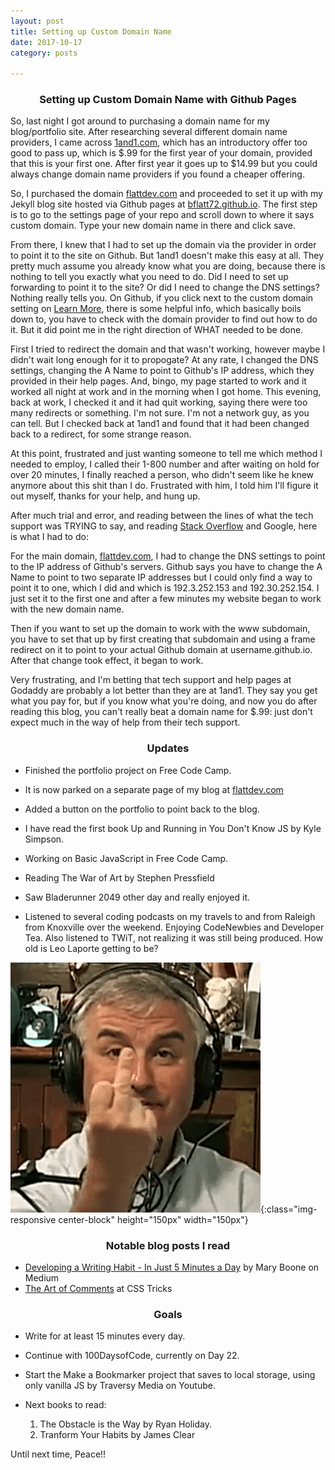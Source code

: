 ```yaml
---
layout: post
title: Setting up Custom Domain Name
date: 2017-10-17
category: posts

---
```


<h3 align="center">Setting up Custom Domain Name with Github Pages</h3>

So, last night I got around to purchasing a domain name for my blog/portfolio site. After researching several different domain name providers, I came across [1and1.com](http://www.1and1.com), which has an introductory offer too good to pass up, which is $.99 for the first year of your domain, provided that this is your first one. After first year it goes up to $14.99 but you could always change domain name providers if you found a cheaper offering. 

So, I purchased the domain [flattdev.com](http://flattdev.com) and proceeded to set it up with my Jekyll blog site hosted via Github pages at [bflatt72.github.io](http://bflatt72.github.io). The first step is to go to the settings page of your repo and scroll down to where it says custom domain. Type your new domain name in there and click save. 

From there, I knew that I had to set up the domain via the provider in order to point it to the site on Github. But 1and1 doesn't make this easy at all. They pretty much assume you already know what you are doing, because there is nothing to tell you exactly what you need to do. Did I need to set up forwarding to point it to the site? Or did I need to change the DNS settings? Nothing really tells you. On Github, if you click next to the custom domain setting on [Learn More](https://help.github.com/articles/using-a-custom-domain-with-github-pages), there is some helpful info, which basically boils down to, you have to check with the domain provider to find out how to do it. But it did point me in the right direction of WHAT needed to be done. 

First I tried to redirect the domain and that wasn't working, however maybe I didn't wait long enough for it to propogate? At any rate, I changed the DNS settings, changing the A Name to point to Github's IP address, which they provided in their help pages. And, bingo, my page started to work and it worked all night at work and in the morning when I got home. This evening, back at work, I checked it and it had quit working, saying there were too many redirects or something. I'm not sure. I'm not a network guy, as you can tell. But I checked back at 1and1 and found that it had been changed back to a redirect, for some strange reason. 

At this point, frustrated and just wanting someone to tell me which method I needed to employ, I called their 1-800 number and after waiting on hold for over 20 minutes, I finally reached a person, who didn't seem like he knew anymore about this shit than I do. Frustrated with him, I told him I'll figure it out myself, thanks for your help, and hung up. 

After much trial and error, and reading between the lines of what the tech support was TRYING to say, and reading [Stack Overflow](http://www.stackoverflow.com) and Google, here is what I had to do:

For the main domain, [flattdev.com](http://flattdev.com), I had to change the DNS settings to point to the IP address of Github's servers. Github says you have to change the A Name to point to two separate IP addresses but I could only find a way to point it to one, which I did and which is 192.3.252.153 and 192.30.252.154. I just set it to the first one and after a few minutes my website began to work with the new domain name. 

Then if you want to set up the domain to work with the www subdomain, you have to set that up by first creating that subdomain and using a frame redirect on it to point to your actual Github domain at username.github.io. After that change took effect, it began to work. 

Very frustrating, and I'm betting that tech support and help pages at Godaddy are probably a lot better than they are at 1and1. They say you get what you pay for, but if you know what you're doing, and now you do after reading this blog, you can't really beat a domain name for $.99: just don't expect much in the way of help from their tech support. 

<h3 align="center">Updates</h3>

- Finished the portfolio project on Free Code Camp. 

- It is now parked on a separate page of my blog at [flattdev.com](http://flattdev.com) 

- Added a button on the portfolio to point back to the blog. 

- I have read the first book Up and Running in You Don't Know JS by Kyle Simpson. 

- Working on Basic JavaScript in Free Code Camp. 

- Reading The War of Art by Stephen Pressfield

- Saw Bladerunner 2049 other day and really enjoyed it. 

- Listened to several coding podcasts on my travels to and from Raleigh from Knoxville over the weekend. Enjoying CodeNewbies and Developer Tea. Also listened to TWiT, not realizing it was still being produced. How old is Leo Laporte getting to be? 

![Leo Laporte](/img/leolaporte.png){:class="img-responsive center-block" height="150px" width="150px"}

<h3 align="center">Notable blog posts I read</h3> 

- [Developing a Writing Habit - In Just 5 Minutes a Day](https://medium.com/swlh/developing-a-writing-habit-in-just-5-minutes-a-day-865f33c13b62) by Mary Boone on Medium
- [The Art of Comments](https://css-tricks.com/the-art-of-comments) at CSS Tricks




<h3 align="center">Goals</h3> 
 
- Write for at least 15 minutes every day. 

- Continue with 100DaysofCode, currently on Day 22. 

- Start the Make a Bookmarker project that saves to local storage, using only vanilla JS by Traversy Media on Youtube.

- Next books to read:
  1. The Obstacle is the Way by Ryan Holiday.
  2. Tranform Your Habits by James Clear



Until next time, Peace!!
